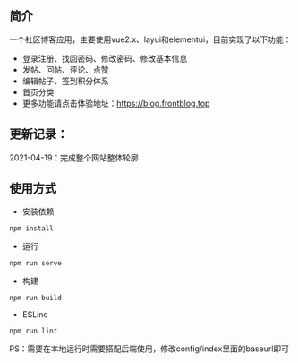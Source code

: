 

## 简介

一个社区博客应用，主要使用vue2.x、layui和elementui，目前实现了以下功能：

- 登录注册、找回密码、修改密码、修改基本信息
- 发帖、回帖、评论、点赞
- 编辑帖子、签到积分体系
- 首页分类
- 更多功能请点击体验地址：https://blog.frontblog.top

## 更新记录：

2021-04-19：完成整个网站整体轮廓

## 使用方式

- 安装依赖

```
npm install
```

- 运行

```
npm run serve
```

- 构建

```
npm run build
```

- ESLine

```
npm run lint
```

PS：需要在本地运行时需要搭配后端使用，修改config/index里面的baseurl即可